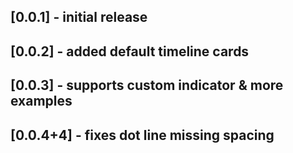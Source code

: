 ## [0.0.1] - initial release
## [0.0.2] - added default timeline cards
## [0.0.3] - supports custom indicator & more examples
## [0.0.4+4] - fixes dot line missing spacing
